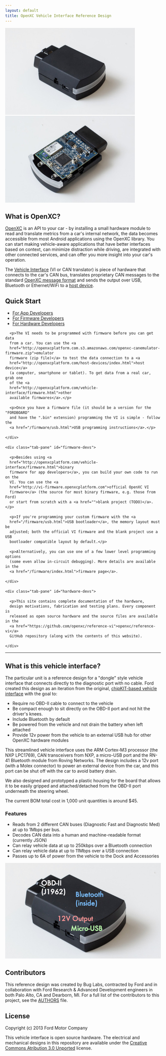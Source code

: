 ```yaml
---
layout: default
title: OpenXC Vehicle Interface Reference Design
---
```


![Vehicle Interface](/static/images/vi-assembled.jpg)
![Vehicle Interface Opened Up](/static/images/vi-open-top-right.jpg)

<h2>What is OpenXC?</h2>

<a href="http://openxcplatform.com">OpenXC</a> is an API to your car - by
installing a small hardware module to read and translate metrics from a
car's internal network, the data becomes accessible from most Android
applications using the OpenXC library. You can start making vehicle-aware
applications that have better interfaces based on context, can minimize
distraction while driving, are integrated with other connected services, and
can offer you more insight into your car's operation.

The [Vehicle Interface](http://openxcplatform.com/vehicle-interface/index.html)
(VI or CAN translator) is piece of hardware that connects to the car's CAN bus,
translates proprietary CAN messages to the standard [OpenXC message
format][output-format] and sends the output over USB, Bluetooth or Ethernet/WiFi
to a [host device][].

<h2>Quick Start</h2>

<div class="tabbable">
  <ul class="nav nav-tabs">
    <li class="active"><a href="#app-devs" data-toggle="tab">For App Developers</a></li>
    <li><a href="#firmware-devs" data-toggle="tab">For Firmware Developers</a></li>
    <li><a href="#hardware-devs" data-toggle="tab">For Hardware Developers</a></li>
  </ul>
  <div class="tab-content">
    <div class="active tab-pane" id="app-devs">

      <p>The VI needs to be programmed with firmware before you can get data
      from a car. You can use the <a
      href="http://openxcplatform.com.s3.amazonaws.com/openxc-canemulator-firmware.zip">emulator
      firmware (zip file)</a> to test the data connection to a <a
      href="http://openxcplatform.com/host-devices/index.html">host device</a>
      (a computer, smartphone or tablet). To get data from a real car, grab one
      of the <a
      href="http://openxcplatform.com/vehicle-interface/firmware.html">other
      available firmwares</a>.</p>

      <p>Once you have a firmware file (it should be a version for the "FORDBOARD"
      and have the ".bin" extension) programming the VI is simple - follow the
      <a href="/firmware/usb.html">USB programming instructions</a>.</p>

    </div>

    <div class="tab-pane" id="firmware-devs">

      <p>Besides using <a
      href="http://openxcplatform.com/vehicle-interface/firmware.html">binary
      firmware for app developers</a>, you can build your own code to run on the
      VI. You can use the <a
      href="http://vi-firmware.openxcplatform.com">official OpenXC VI
      firmware</a> (the source for most binary firmware, e.g. those from Ford)
      or start from scratch with a <a href="">blank project (TODO)</a>.</p>

      <p>If you're programming your custom firmware with the <a
      href="/firmware/usb.html">USB bootloader</a>, the memory layout must be
      adjusted; both the official VI firmware and the blank project use a USB
      bootloader compatible layout by default.</p>

      <p>Alternatively, you can use one of a few lower level programming options
      (some even allow in-circuit debugging). More details are available in the
      <a href="/firmware/index.html">firmware page</a>.

    </div>

    <div class="tab-pane" id="hardware-devs">

      <p>This site contains complete documentation of the hardware,
      design motivations, fabrication and testing plans. Every component is
      released as open source hardware and the source files are available in the
      <a href="https://github.com/openxc/reference-vi">openxc/reference-vi</a>
      GitHub repository (along with the contents of this website).

    </div>
  </div>
</div>

<hr/>

<h2>What is this vehicle interface?</h2>

The particular unit is a reference design for a "dongle" style vehicle interface
that connects directly to the diagnostic port with no cable. Ford created this
design as an iteration from the original, [chipKIT-based vehicle
interface](http://chipkit-vi.openxcplatform.com) with the goal to:

* Require no OBD-II cable to connect to the vehicle
* Be compact enough to sit directly on the OBD-II port and not hit the driver's
  knees.
* Include Bluetooth by default
* Be powered from the vehicle and not drain the battery when left attached
* Provide 12v power from the vehicle to an external USB hub for other OpenXC
  hardware modules

This streamlined vehicle interface uses the ARM Cortex-M3 processor (the NXP
LPC1769), CAN transceivers from NXP, a micro-USB port and the RN-41 Bluetooth
module from Roving Networks. The design includes a 12v port (with a Molex
connector) to power an external device from the car, and this port can be shut
off with the car to avoid battery drain.

We also designed and prototyped a plastic housing for the board that allows it
to be easily gripped and attached/detached from the OBD-II port underneath the
steering wheel.

The current BOM total cost in 1,000 unit quantities is around $45.

### Features

* Reads from 2 different CAN buses (Diagnostic Fast and Diagnostic Med) at up
  to 1Mbps per bus.
* Decodes CAN data into a human and machine-readable format (currently JSON)
* Can relay vehicle data at up to 250kbps over a Bluetooth connection
* Can relay vehicle data at up to 11Mbps over a USB connection
* Passes up to 6A of power from the vehicle to the Dock and Accessories

![VI Ports](/static/images/vi-ports.jpg)

## Contributors

This reference design was created by Bug Labs, contracted by Ford and in
collaboration with Ford Research & Advanced Development engineers in both Palo
Alto, CA and Dearborn, MI. For a full list of the contributors to this project,
see the [AUTHORS](https://github.com/openxc/reference-vi/blob/gh-pages/AUTHORS)
file.

## License

Copyright (c) 2013 Ford Motor Company

This vehicle interface is open source hardware. The electrical and mechanical
designs in this repository are available under the [Creative Commons Atribution
3.0 Unported](http://creativecommons.org/licenses/by/3.0/deed.en_US) license.

[output-format]: http://openxcplatform.com/vehicle-interface/output-format.html
[host device]: http://openxcplatform.com/android/index.html
